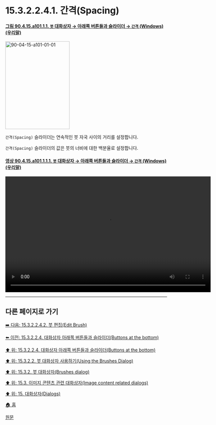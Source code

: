 # 15.3.2.2.4.1. 간격(Spacing)

<a id="90-04-15-a101-01-01"></a>

#### [그림 90.4.15.a101.1.1. `붓` 대화상자 → 아래쪽 버튼들과 슬라이더 → `간격` (Windows) (우리말)](./90-04-0015-brushes.md#90-04-15-a101-01-01)
<img width="200" height="273" alt="90-04-15-a101-01-01" src="https://github.com/user-attachments/assets/7f394b98-ba56-450b-89c2-6007325184e4" />

`간격(Spacing)` 슬라이더는 연속적인 붓 자국 사이의 거리를 설정합니다.

`간격(Spacing)` 슬라이더의 값은 붓의 너비에 대한 백분율로 설정합니다.

<a id="90-04-15-a101-01-01-01"></a>

#### [영상 90.4.15.a101.1.1.1. `붓` 대화상자 → 아래쪽 버튼들과 슬라이더 → `간격` (Windows) (우리말)](./90-04-0015-brushes.md#90-04-15-a101-01-01-01)
<video controls="controls" width="640" height="360" src="https://github.com/user-attachments/assets/bd1608fd-ff58-4f17-8a88-62d0138497e8"></video>

***

## 다른 페이지로 가기

[➡️ 다음: 15.3.2.2.4.2. 붓 편집(Edit Brush)](./15-03-02-02-04-02-edit_brush.md)

[⬅️ 이전: 15.3.2.2.4. 대화상자 아래쪽 버튼들과 슬라이더(Buttons at the bottom)](./15-03-02-02-04-00-buttons_at_the_bottom.md)

[⬆️ 위: 15.3.2.2.4. 대화상자 아래쪽 버튼들과 슬라이더(Buttons at the bottom)](./15-03-02-02-04-00-buttons_at_the_bottom.md)

[⬆️ 위: 15.3.2.2. 붓 대화상자 사용하기(Using the Brushes Dialog)](./15-03-02-02-00-using_the_brushes_dialog.md)

[⬆️ 위: 15.3.2. 붓 대화상자(Brushes dialog)](./15-03-02-00-brushes_dialog.md)

[⬆️ 위: 15.3. 이미지 콘텐츠 관련 대화상자(Image content related dialogs)](./15-03-00-image-content-related-dialogs.md)

[⬆️ 위: 15. 대화상자(Dialogs)](./15-00-dialogs.md)

[🏠 홈](./00-home.md)

[원문](https://docs.gimp.org/2.10/ko/gimp-brush-dialog.html#gimp-brush-dialog-buttons)